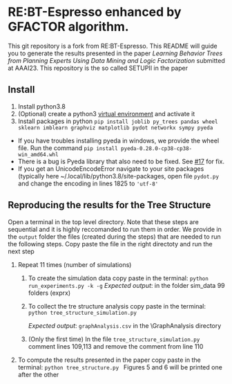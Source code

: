 # RE:BT-Espresso enhanced by GFACTOR algorithm. 

This git repository is a fork from RE:BT-Espresso. This README will guide you to generate the results presented in the paper _Learning Behavior Trees from Planning Experts Using Data Mining and Logic Factorization_ submitted at AAAI23. This repository is the so called SETUPII in the paper


## Install
1. Install python3.8
2. (Optional) create a  python3 [virtual environment](https://docs.python.org/3/library/venv.html) and activate it
3. Install packages in python
  ```pip install joblib py_trees pandas wheel sklearn imblearn graphviz matplotlib pydot networkx sympy pyeda```
  - If you have troubles installing pyeda in windows, we provide the wheel file. Run the command
  ```pip install pyeda-0.28.0-cp38-cp38-win_amd64.whl```
  - There is a bug is Pyeda library that also need to be fixed. See [#17](https://github.com/interaction-lab/BTFromSARDemostration/issues/17) for fix.
  - If you get an UnicodeEncodeError navigate to your site packages (typically here ~/.local/lib/python3.8/site-packages, open file ```pydot.py``` and change the encoding in lines 1825 to ```'utf-8'```

## Reproducing the results for the Tree Structure

Open a terminal in the top level directory. Note that these steps are sequential and it is highly reccomanded to run them in order. We provide in the ```output``` folder the files (created during the steps) that are needed to run the following steps. Copy paste the file in the right directoty and run the next step

1. Repeat 11 times (number of simulations)
    1. To create the simulation data copy paste in the terminal:
      ```python run_experiments.py -k -g```
    _Expected output_: in the folder sim_data 99 folders (exprx)

    2. To collect the tre structure analysis copy paste in the terminal:
      ```python tree_structure_simulation.py```

        _Expected output_: ```graphAnalysis.csv``` in the \GraphAnalysis directory
    3. (Only the first time) In the file ``tree_structure_simulation.py`` comment lines 109,113 and remove the comment from line 110
2. To compute the results presented in the paper copy paste in the terminal:
      ```python tree_structure.py ```
    Figures 5 and 6 will be printed one after the other



